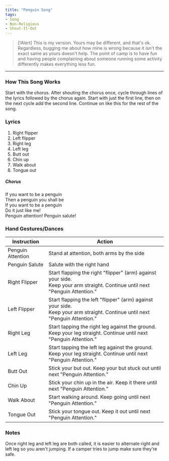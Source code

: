 ```yaml
---
title: "Penguin Song"
tags:
- Song
- Non-Religious
- Shout-It-Out
---
```


>[!Alert]
> This is my version. Yours may be different, and that's ok. Regardless, bugging me about how mine is wrong because it isn't the exact same as yours doesn't help. The point of camp is to have fun and having people complaining about someone running some activity differently makes everything less fun.

---

### How This Song Works

Start with the chorus. After shouting the chorus once, cycle through lines of the lyrics followed by the chorus again. Start with just the first line, then on the next cycle add the second line. Continue on like this for the rest of the song.

### Lyrics

1. Right flipper  
2. Left flipper  
3. Right leg  
4. Left leg  
5. Butt out  
6. Chin up 
7. Walk about
8. Tongue out

##### Chorus

If you want to be a penguin  
Then a penguin you shall be  
If you want to be a penguin  
Do it just like me!  
Penguin attention! Penguin salute!

### Hand Gestures/Dances

| Instruction       | Action                                                                                                                          |
| ----------------- | ------------------------------------------------------------------------------------------------------------------------------- |
| Penguin Attention | Stand at attention, both arms by the side                                                                                       |
| Penguin Salute    | Salute with the right hand                                                                                                      |
| Right Flipper     | Start flapping the right "flipper" (arm) against your side.<br>Keep your arm straight. Continue until next "Penguin Attention." |
| Left Flipper      | Start flapping the left "flipper" (arm) against your side.<br>Keep your arm straight. Continue until next "Penguin Attention."  |
| Right Leg         | Start tapping the right leg against the ground.<br>Keep your leg straight. Continue until next "Penguin Attention."             |
| Left Leg          | Start tapping the left leg against the ground.<br>Keep your leg straight. Continue until next "Penguin Attention."              |
| Butt Out          | Stick your but out. Keep your but stuck out until next "Penguin Attention."                                                     |
| Chin Up           | Stick your chin up in the air. Keep it there until next "Penguin Attention."                                                    |
| Walk About        | Start walking around. Keep going until next "Penguin Attention."                                                                |
| Tongue Out        | Stick your tongue out. Keep it out until next "Penguin Attention."                                                              | 

### Notes

Once right leg and left leg are both called, it is easier to alternate right and left leg so you aren't jumping. If a camper tries to jump make sure they're safe. 